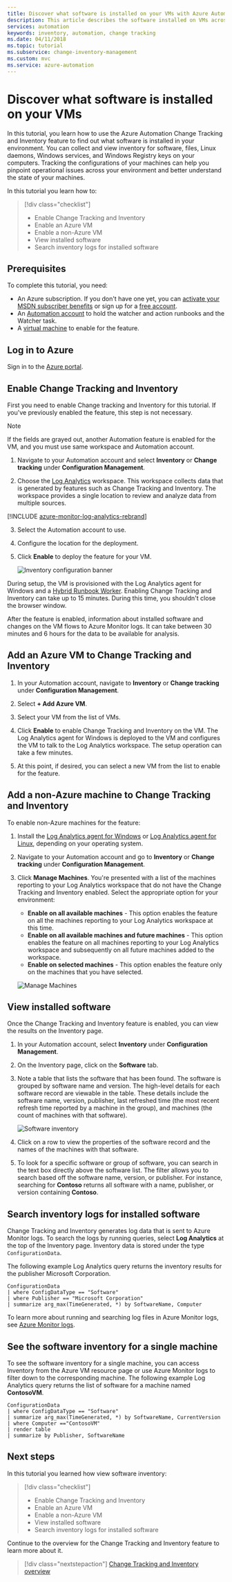 ```yaml
---
title: Discover what software is installed on your VMs with Azure Automation | Microsoft Docs
description: This article describes the software installed on VMs across your environment.
services: automation
keywords: inventory, automation, change tracking
ms.date: 04/11/2018
ms.topic: tutorial
ms.subservice: change-inventory-management
ms.custom: mvc
ms.service: azure-automation
---
```

# Discover what software is installed on your VMs

In this tutorial, you learn how to use the Azure Automation Change Tracking and Inventory feature to find out what software is installed in your environment. You can collect and view inventory for software, files, Linux daemons, Windows services, and Windows Registry keys on your computers. Tracking the configurations of your machines can help you pinpoint operational issues across your environment and better understand the state of your machines.

In this tutorial you learn how to:

> [!div class="checklist"]
> * Enable Change Tracking and Inventory
> * Enable an Azure VM
> * Enable a non-Azure VM
> * View installed software
> * Search inventory logs for installed software

## Prerequisites

To complete this tutorial, you need:

* An Azure subscription. If you don't have one yet, you can [activate your MSDN subscriber benefits](https://azure.microsoft.com/pricing/member-offers/msdn-benefits-details/) or sign up for a [free account](https://azure.microsoft.com/free/?WT.mc_id=A261C142F).
* An [Automation account](./index.yml) to hold the watcher and action runbooks and the Watcher task.
* A [virtual machine](/azure/virtual-machines/windows/quick-create-portal) to enable for the feature.

## Log in to Azure

Sign in to the [Azure portal](https://portal.azure.com).

## Enable Change Tracking and Inventory

First you need to enable Change tracking and Inventory for this tutorial. If you've previously enabled the feature, this step is not necessary.

>[!NOTE]
>If the fields are grayed out, another Automation feature is enabled for the VM, and you must use same workspace and Automation account.

1. Navigate to your Automation account and select **Inventory** or **Change tracking** under **Configuration Management**.

2. Choose the [Log Analytics](../azure-monitor/logs/log-query-overview.md) workspace. This workspace collects data that is generated by features such as Change Tracking and Inventory. The workspace provides a single location to review and analyze data from multiple sources.

[!INCLUDE [azure-monitor-log-analytics-rebrand](~/reusable-content/ce-skilling/azure/includes/azure-monitor-log-analytics-rebrand.md)]

3. Select the Automation account to use.

4. Configure the location for the deployment.

5. Click **Enable** to deploy the feature for your VM. 

    ![Inventory configuration banner](./media/automation-tutorial-installed-software/enableinventory.png)

During setup, the VM is provisioned with the Log Analytics agent for Windows and a [Hybrid Runbook Worker](automation-hybrid-runbook-worker.md). Enabling Change Tracking and Inventory can take up to 15 minutes. During this time, you shouldn't close the browser window.

After the feature is enabled, information about installed software and changes on the VM flows to Azure Monitor logs. It can take between 30 minutes and 6 hours for the data to be available for analysis.

## Add an Azure VM to Change Tracking and Inventory

1. In your Automation account, navigate to **Inventory** or **Change tracking** under **Configuration Management**.

2. Select **+ Add Azure VM**.

3. Select your VM from the list of VMs. 

4. Click **Enable** to enable Change Tracking and Inventory on the VM. The Log Analytics agent for Windows is deployed to the VM and configures the VM to talk to the Log Analytics workspace. The setup operation can take a few minutes. 

5. At this point, if desired, you can select a new VM from the list to enable for the feature.

## Add a non-Azure machine to Change Tracking and Inventory

To enable non-Azure machines for the feature:

1. Install the [Log Analytics agent for Windows](../azure-monitor/agents/agent-windows.md) or [Log Analytics agent for Linux](automation-linux-hrw-install.md), depending on your operating system. 

2. Navigate to your Automation account and go to **Inventory** or **Change tracking** under **Configuration Management**. 

3. Click **Manage Machines**. You're presented with a list of the machines reporting to your Log Analytics workspace that do not have the Change Tracking and Inventory enabled. Select the appropriate option for your environment:

    * **Enable on all available machines** - This option enables the feature on all the machines reporting to your Log Analytics workspace at this time.
    * **Enable on all available machines and future machines** - This option enables the feature on all machines reporting to your Log Analytics workspace and subsequently on all future machines added to the workspace.
    * **Enable on selected machines** - This option enables the feature only on the machines that you have selected.

    ![Manage Machines](./media/automation-tutorial-installed-software/manage-machines.png)

## View installed software

Once the Change Tracking and Inventory feature is enabled, you can view the results on the Inventory page.

1. In your Automation account, select **Inventory** under **Configuration Management**.

2. On the Inventory page, click on the **Software** tab.

3. Note a table that lists the software that has been found. The software is grouped by software name and version. The high-level details for each software record are viewable in the table. These details include the software name, version, publisher, last refreshed time (the most recent refresh time reported by a machine in the group), and machines (the count of machines with that software).

    ![Software inventory](./media/automation-tutorial-installed-software/inventory-software.png)

4. Click on a row to view the properties of the software record and the names of the machines with that software.

5. To look for a specific software or group of software, you can search in the text box directly above the software list.
The filter allows you to search based off the software name, version, or publisher. For instance, searching for **Contoso** returns all software with a name, publisher, or version containing **Contoso**.

## Search inventory logs for installed software

Change Tracking and Inventory generates log data that is sent to Azure Monitor logs. To search the logs by running queries, select **Log Analytics** at the top of the Inventory page. Inventory data is stored under the type `ConfigurationData`.

The following example Log Analytics query returns the inventory results for the publisher Microsoft Corporation.

```loganalytics
ConfigurationData
| where ConfigDataType == "Software"
| where Publisher == "Microsoft Corporation"
| summarize arg_max(TimeGenerated, *) by SoftwareName, Computer
```

To learn more about running and searching log files in Azure Monitor logs, see [Azure Monitor logs](../azure-monitor/logs/log-query-overview.md).

## See the software inventory for a single machine

To see the software inventory for a single machine, you can access Inventory from the Azure VM resource page or use Azure Monitor logs to filter down to the corresponding machine. The following example Log Analytics query returns the list of software for a machine named **ContosoVM**.

```loganalytics
ConfigurationData
| where ConfigDataType == "Software"
| summarize arg_max(TimeGenerated, *) by SoftwareName, CurrentVersion
| where Computer =="ContosoVM"
| render table
| summarize by Publisher, SoftwareName
```

## Next steps

In this tutorial you learned how view software inventory:

> [!div class="checklist"]
> * Enable Change Tracking and Inventory
> * Enable an Azure VM
> * Enable a non-Azure VM
> * View installed software
> * Search inventory logs for installed software

Continue to the overview for the Change Tracking and Inventory feature to learn more about it.

> [!div class="nextstepaction"]
> [Change Tracking and Inventory overview](change-tracking/overview.md)
